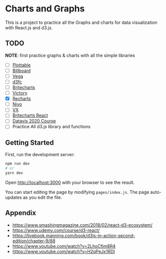 <!-- @format -->

# Charts and Graphs

This is a project to practice all the Graphs and charts for data visualization with React.js and d3.js.

## TODO

**NOTE**: first practice graphs & charts with all the simple libraries

- [ ] [Plottable](http://plottablejs.org)
- [ ] [Billboard](https://naver.github.io/billboard.js/)
- [ ] [Vega](https://github.com/vega/vega)
- [ ] [d3fc](https://d3fc.io)
- [ ] [Britecharts](https://britecharts.github.io/britecharts/)
- [ ] [Victory](https://formidable.com/open-source/victory/)
- [x] [Recharts](https://recharts.org/en-US/)
- [ ] [Nivo](https://nivo.rocks/#/)
- [ ] [VX](https://vx-demo.vercel.app)
- [ ] [Britecharts React](https://britecharts.github.io/britecharts-react/)
- [ ] [Datavis 2020 Course](https://www.youtube.com/watch?v=2LhoCfjm8R4)
- [ ] Practice All d3.js library and functions

## Getting Started

First, run the development server:

```bash
npm run dev
# or
yarn dev
```

Open [http://localhost:3000](http://localhost:3000) with your browser to see the result.

You can start editing the page by modifying `pages/index.js`. The page auto-updates as you edit the file.

## Appendix

- https://www.smashingmagazine.com/2018/02/react-d3-ecosystem/
- https://www.udemy.com/course/d3-react/
- https://livebook.manning.com/book/d3js-in-action-second-edition/chapter-9/88
- https://www.youtube.com/watch?v=2LhoCfjm8R4
- https://www.youtube.com/watch?v=H2qPeJx1RDI
